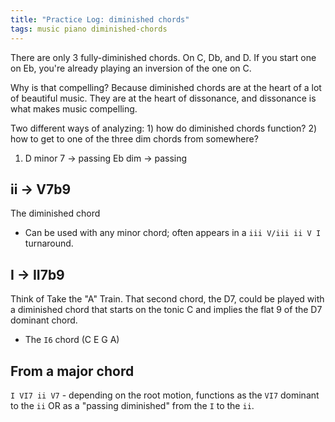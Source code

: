 ```yaml
---
title: "Practice Log: diminished chords"
tags: music piano diminished-chords
---
```


There are only 3 fully-diminished chords. On C, Db, and D. If you start one on Eb, you're already playing an inversion of the one on C.

Why is that compelling? Because diminished chords are at the heart of a lot of beautiful music. They are at the heart of dissonance, and dissonance is what makes music compelling.

Two different ways of analyzing: 1) how do diminished chords function? 2) how to get to one of the three dim chords from somewhere?

1. D minor 7 -> passing Eb dim -> passing

## ii -> V7b9

The diminished chord

- Can be used with any minor chord; often appears in a `iii V/iii ii V I` turnaround.

## I -> II7b9

Think of Take the "A" Train. That second chord, the D7, could be played with a diminished chord that starts on the tonic C and implies the flat 9 of the D7 dominant chord.

- The `I6` chord (C E G A)

## From a major chord

`I VI7 ii V7` - depending on the root motion, functions as the `VI7` dominant to the `ii` OR as a "passing diminished" from the `I` to the `ii`.